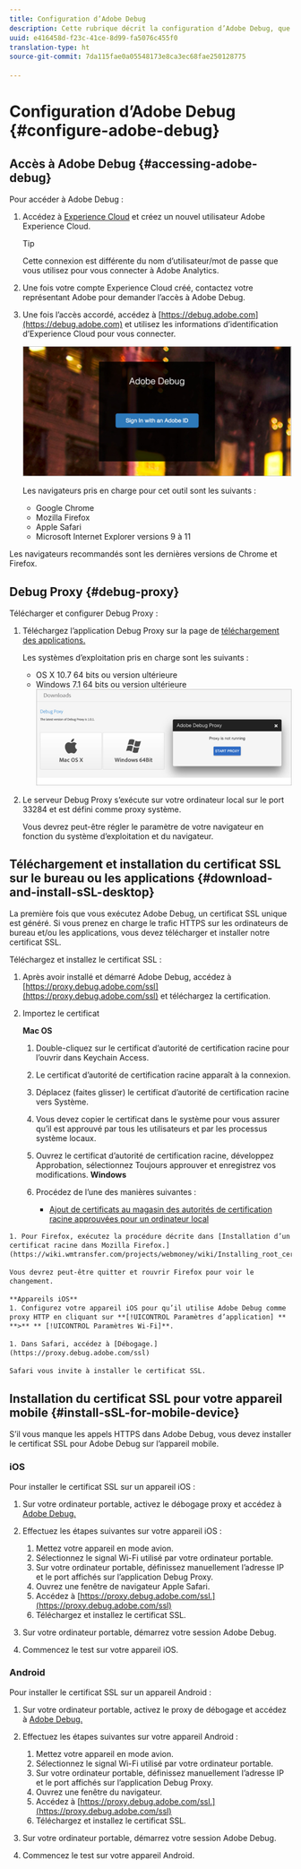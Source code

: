 ```yaml
---
title: Configuration d’Adobe Debug
description: Cette rubrique décrit la configuration d’Adobe Debug, que vous pouvez utiliser pour résoudre les problèmes de mise en œuvre du SDK Media.
uuid: e416458d-f23c-41ce-8d99-fa5076c455f0
translation-type: ht
source-git-commit: 7da115fae0a05548173e8ca3ec68fae250128775

---
```



# Configuration d’Adobe Debug {#configure-adobe-debug}

## Accès à Adobe Debug {#accessing-adobe-debug}

Pour accéder à Adobe Debug :

1. Accédez à [Experience Cloud](https://www.marketing.adobe.com) et créez un nouvel utilisateur Adobe Experience Cloud.

   >[!TIP]
   >
   >Cette connexion est différente du nom d’utilisateur/mot de passe que vous utilisez pour vous connecter à Adobe Analytics.

1. Une fois votre compte Experience Cloud créé, contactez votre représentant Adobe pour demander l’accès à Adobe Debug.
1. Une fois l’accès accordé, accédez à [https://debug.adobe.com](https://debug.adobe.com) et utilisez les informations d’identification d’Experience Cloud pour vous connecter.

   ![](assets/adobe-debug-login.png)

   Les navigateurs pris en charge pour cet outil sont les suivants :
   * Google Chrome
   * Mozilla Firefox
   * Apple Safari
   * Microsoft Internet Explorer versions 9 à 11

Les navigateurs recommandés sont les dernières versions de Chrome et Firefox.

## Debug Proxy {#debug-proxy}

Télécharger et configurer Debug Proxy :

1. Téléchargez l’application Debug Proxy sur la page de [téléchargement des applications.](https://debug.adobe.com/#/downloads)

   Les systèmes d’exploitation pris en charge sont les suivants :
   * OS X 10.7 64 bits ou version ultérieure
   * Windows 7.1 64 bits ou version ultérieure
   ![](assets/debug-proxy-app.png)

1. Le serveur Debug Proxy s’exécute sur votre ordinateur local sur le port 33284 et est défini comme proxy système.

   Vous devrez peut-être régler le paramètre de votre navigateur en fonction du système d’exploitation et du navigateur.

## Téléchargement et installation du certificat SSL sur le bureau ou les applications {#download-and-install-sSL-desktop}

La première fois que vous exécutez Adobe Debug, un certificat SSL unique est généré. Si vous prenez en charge le trafic HTTPS sur les ordinateurs de bureau et/ou les applications, vous devez télécharger et installer notre certificat SSL.

Téléchargez et installez le certificat SSL :

1. Après avoir installé et démarré Adobe Debug, accédez à [https://proxy.debug.adobe.com/ssl](https://proxy.debug.adobe.com/ssl) et téléchargez la certification.
1. Importez le certificat

   **Mac OS**
   1. Double-cliquez sur le certificat d’autorité de certification racine pour l’ouvrir dans Keychain Access.
   1. Le certificat d’autorité de certification racine apparaît à la connexion.
   1. Déplacez (faites glisser) le certificat d’autorité de certification racine vers Système.
   1. Vous devez copier le certificat dans le système pour vous assurer qu’il est approuvé par tous les utilisateurs et par les processus système locaux.
   1. Ouvrez le certificat d’autorité de certification racine, développez Approbation, sélectionnez Toujours approuver et enregistrez vos modifications.
   **Windows**
   1. Procédez de l’une des manières suivantes :

      * [Ajout de certificats au magasin des autorités de certification racine approuvées pour un ordinateur local](https://technet.microsoft.com/fr-fr/library/cc754841.aspx#BKMK_addlocal)
<!--        * [How To Import a Trusted Root Certification Authority In Windows 7/Vista/XP](https://www.sqlservermart.com/HowTo/Windows_Import_Certificate.aspx) You might need to quit and reopen your browser to see the change.
-->

    1. Pour Firefox, exécutez la procédure décrite dans [Installation d’un certificat racine dans Mozilla Firefox.](https://wiki.wmtransfer.com/projects/webmoney/wiki/Installing_root_certificate_in_Mozilla_Firefox)
    
    Vous devrez peut-être quitter et rouvrir Firefox pour voir le changement.
    
    **Appareils iOS**
    1. Configurez votre appareil iOS pour qu’il utilise Adobe Debug comme proxy HTTP en cliquant sur **[!UICONTROL Paramètres d’application] ** **>** ** [!UICONTROL Paramètres Wi-Fi]**.
    
    1. Dans Safari, accédez à [Débogage.](https://proxy.debug.adobe.com/ssl)
    
    Safari vous invite à installer le certificat SSL.

## Installation du certificat SSL pour votre appareil mobile {#install-sSL-for-mobile-device}

S’il vous manque les appels HTTPS dans Adobe Debug, vous devez installer le certificat SSL pour Adobe Debug sur l’appareil mobile.

### iOS

Pour installer le certificat SSL sur un appareil iOS :

1. Sur votre ordinateur portable, activez le débogage proxy et accédez à [Adobe Debug.](https://debug.adobe.com)
1. Effectuez les étapes suivantes sur votre appareil iOS :
   1. Mettez votre appareil en mode avion.
   1. Sélectionnez le signal Wi-Fi utilisé par votre ordinateur portable.
   1. Sur votre ordinateur portable, définissez manuellement l’adresse IP et le port affichés sur l’application Debug Proxy.
   1. Ouvrez une fenêtre de navigateur Apple Safari.
   1. Accédez à [https://proxy.debug.adobe.com/ssl.](https://proxy.debug.adobe.com/ssl)
   1. Téléchargez et installez le certificat SSL.

1. Sur votre ordinateur portable, démarrez votre session Adobe Debug.
1. Commencez le test sur votre appareil iOS.

### Android

Pour installer le certificat SSL sur un appareil Android :

1. Sur votre ordinateur portable, activez le proxy de débogage et accédez à [Adobe Debug.](https://debug.adobe.com)
1. Effectuez les étapes suivantes sur votre appareil Android :
   1. Mettez votre appareil en mode avion.
   1. Sélectionnez le signal Wi-Fi utilisé par votre ordinateur portable.
   1. Sur votre ordinateur portable, définissez manuellement l’adresse IP et le port affichés sur l’application Debug Proxy.
   1. Ouvrez une fenêtre du navigateur.
   1. Accédez à [https://proxy.debug.adobe.com/ssl.](https://proxy.debug.adobe.com/ssl)
   1. Téléchargez et installez le certificat SSL.

1. Sur votre ordinateur portable, démarrez votre session Adobe Debug.
1. Commencez le test sur votre appareil Android.

